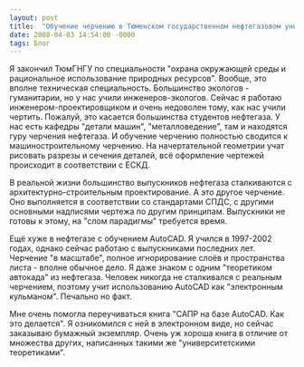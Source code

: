 ```yaml
---
layout: post
title:  "Обучение черчению в Тюменском государственном нефтегазовом университете"
date: 2008-04-03 14:54:00 -0000
tags: Блог
---
```


Я закончил ТюмГНГУ по специальности "охрана окружающей среды и рациональное использование природных ресурсов". Вообще, это вполне техническая специальность.  Большинство экологов - гуманитарии, но у нас учили инженеров-экологов. Сейчас я работаю инженером-проектировщиком и очень недоволен тому, как нас учили чертить.  Пожалуй, это касается большинства студентов нефтегаза. У нас есть кафедры "детали машин", "металловедение", там и находятся гуру черчения нефтегаза. И обучение черчению полностью сводится к машиностроительному черчению. На начертательной геометрии учат рисовать разрезы и сечения деталей, всё оформление чертежей происходит в соответствии с ЕСКД. 

В реальной жизни большинство выпускников нефтегаза сталкиваются с архитектурно-строительным проектирование. А это другое черчение. Оно выполняется в соответствии со стандартами СПДС, с другими основными надписями чертежа по другим принципам. Выпускники не готовы к этому, на "слом парадигмы" требуется время. 

Ещё хуже в нефтегазе с обучением AutoCAD. Я учился в 1997-2002 годах, однако сейчас работаю с выпускниками последних лет. Черчение "в масштабе", полное игнорирование слоёв и пространства листа - вполне обычное дело. Я даже знаком с одним "теоретиком автокада" из нефтегаза. Человек никогда не сталкивался с реальным черчением, поэтому учит использованию AutoCAD как "электронным кульманом". Печально но факт. 

Мне очень помогла переучиваться книга "САПР на базе AutoCAD. Как это делается". Я озникомился с ней в электронном виде, но сейчас заказываю бумажный экземпляр. Очень уж хороша книга в отличие от множества других, написанных такими же "университетскими теоретиками". 